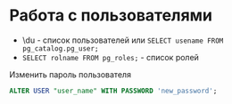 # Работа с пользователями

- \du - список пользователей или `SELECT usename FROM pg_catalog.pg_user;`
- `SELECT rolname FROM pg_roles;` - список ролей

Изменить пароль пользователя
```sql
ALTER USER "user_name" WITH PASSWORD 'new_password';
```
